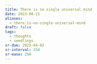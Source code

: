 ```yaml
---
title: There is no single universal mind
date: 2023-08-21
aliases:
  - there-is-no-single-universal-mind
draft: false
tags:
  - thoughts
  - seedlings
sr-due: 2025-04-02
sr-interval: 254
sr-ease: 250
---
```


